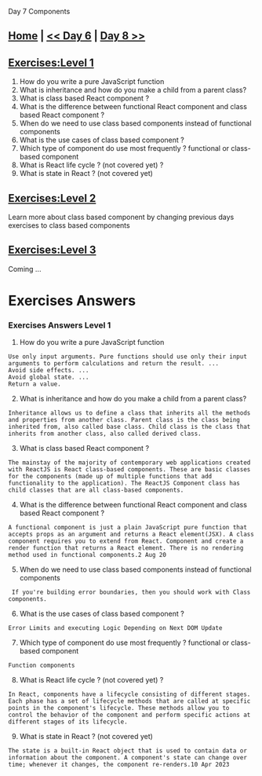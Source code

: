 
Day 7 Components

## [Home](../README.md) | [<< Day 6](day_06.md) | [Day 8 >>](day_08.md) 


## [Exercises:Level 1](#exercises-answers-level-1)


1. How do you write a pure JavaScript function
2. What is inheritance and how do you make a child from a parent class?
3. What is class based React component ?
4. What is the difference between functional React component and class based React component ?
5. When do we need to use class based components instead of functional components
6. What is the use cases of class based component ?
7. Which type of component do use most frequently ? functional or class-based component
8. What is React life cycle ? (not covered yet) ?
9. What is state in React ? (not covered yet)

## [Exercises:Level 2](#exercises-answers-level-2)

Learn more about class based component by changing previous days exercises to class based components

## [Exercises:Level 3](#exercises-answers-level-2)

Coming ...

# Exercises Answers

### Exercises Answers Level 1

1. How do you write a pure JavaScript function
```
Use only input arguments. Pure functions should use only their input arguments to perform calculations and return the result. ...
Avoid side effects. ...
Avoid global state. ...
Return a value.
```
2. What is inheritance and how do you make a child from a parent class?

```
Inheritance allows us to define a class that inherits all the methods and properties from another class. Parent class is the class being inherited from, also called base class. Child class is the class that inherits from another class, also called derived class.
```
3. What is class based React component ?
```
The mainstay of the majority of contemporary web applications created with ReactJS is React class-based components. These are basic classes for the components (made up of multiple functions that add functionality to the application). The ReactJS Component class has child classes that are all class-based components.
```
4. What is the difference between functional React component and class based React component ?

```
A functional component is just a plain JavaScript pure function that accepts props as an argument and returns a React element(JSX). A class component requires you to extend from React. Component and create a render function that returns a React element. There is no rendering method used in functional components.2 Aug 20
```
5. When do we need to use class based components instead of functional components

```
 If you're building error boundaries, then you should work with Class components.
 ```
6. What is the use cases of class based component ?

```
Error Limits and executing Logic Depending on Next DOM Update
```
7. Which type of component do use most frequently ? functional or class-based component

```
Function components
```

8. What is React life cycle ? (not covered yet) ?
```
In React, components have a lifecycle consisting of different stages. Each phase has a set of lifecycle methods that are called at specific points in the component's lifecycle. These methods allow you to control the behavior of the component and perform specific actions at different stages of its lifecycle.
```
9. What is state in React ? (not covered yet)

```
The state is a built-in React object that is used to contain data or information about the component. A component's state can change over time; whenever it changes, the component re-renders.10 Apr 2023
```